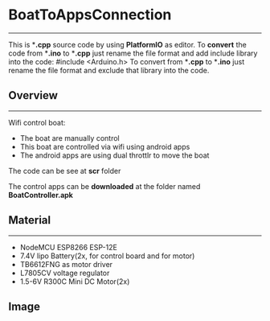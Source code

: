 # BoatToAppsConnection
------------

This is \***.cpp** source code by using **PlatformIO** as editor. To **convert** the code from \***.ino** to \***.cpp** just rename the file format and add include library into the code:
    #include <Arduino.h>
To convert from \***.cpp** to \***.ino** just rename the file format and exclude that library into the code.


## Overview
------------

Wifi control boat:
- The boat are manually control
- This boat are controlled via wifi using android apps
- The android apps are using dual throttlr to move the boat

The code can be see at **scr** folder

The control apps can be **downloaded** at the folder named **BoatController.apk**

## Material

------------

- NodeMCU ESP8266 ESP-12E
- 7.4V lipo Battery(2x, for control board and for motor)
- TB6612FNG as motor driver
- L7805CV voltage regulator
- 1.5-6V R300C Mini DC Motor(2x)

## Image

